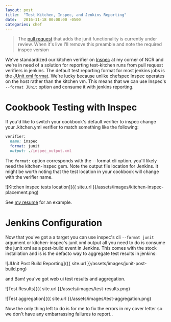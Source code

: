 ```yaml
---
layout: post
title:  "Test Kitchen, Inspec, and Jenkins Reporting"
date:   2016-11-18 00:00:00 -0500
categories: chef
---
```

> The [pull request](https://github.com/chef/inspec/pull/1304) that adds the
> junit functionality is currently under review.  When it's live I'll remove
> this preamble and note the required inspec version

We've standardized our kitchen verifier on
[Inspec](https://github.com/chef/inspec) at my corner of NCR and we're in need
of a solution for reporting test-kitchen runs from pull request verifiers in
jenkins. The default test reporting format for most jenkins jobs is the
[JUnit xml format](https://github.com/windyroad/JUnit-Schema). We're lucky
because unlike chefspec Inspec operates on the host rather than the kitchen vm.
This means that we can use Inspec's `--format JUnit` option and consume it with
jenkins reporting.

# Cookbook Testing with Inspec

If you'd like to switch your cookbook's default verifier to inspec change your
.kitchen.yml verifier to match something like the following:

```ruby
verifier:
  name: inspec
  format: junit
  output: ./inspec_output.xml
```

The `format:` option corresponds with the --format cli option. you'll likely
need the kitchen-inspec gem. Note the output file location for Jenkins. It might
be worth noting that the test location in your cookbook will change with the
verifier name.

![Kitchen inspec tests location]({{ site.url }}/assets/images/kitchen-inspec-placement.png)

See [my resumé](https://github.com/jkerry/CookbookResume) for an example.

# Jenkins Configuration

Now that you've got a a target you can use inspec's cli `--format junit` argument
or kitchen-inspec's junit xml output all you need to do is consume the junit xml
as a post-build event in Jenkins.  This comes with the stock installation and is
is the defacto way to aggregate test results in jenkins:

![JUnit Post Build Reporting]({{ site.url }}/assets/images/junit-post-build.png)

and Bam! you've got web ui test results and aggregation.

![Test Results]({{ site.url }}/assets/images/test-results.png)

![Test aggregation]({{ site.url }}/assets/images/test-aggregation.png)

Now the only thing left to do is for me to fix the errors in my cover letter so
we don't have any embarrassing failures to report..
